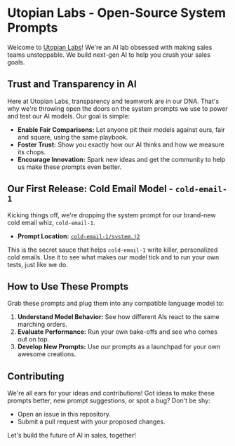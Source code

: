 # Utopian Labs - Open-Source System Prompts

Welcome to [Utopian Labs](https://www.utopianlabs.ai/)! We're an AI lab obsessed with making sales teams unstoppable. We build next-gen AI to help you crush your sales goals.

## Trust and Transparency in AI

Here at Utopian Labs, transparency and teamwork are in our DNA. That's why we're throwing open the doors on the system prompts we use to power and test our AI models. Our goal is simple:

- **Enable Fair Comparisons:** Let anyone pit their models against ours, fair and square, using the same playbook.
- **Foster Trust:** Show you exactly how our AI thinks and how we measure its chops.
- **Encourage Innovation:** Spark new ideas and get the community to help us make these prompts even better.

## Our First Release: Cold Email Model - `cold-email-1`

Kicking things off, we're dropping the system prompt for our brand-new cold email whiz, `cold-email-1`.

- **Prompt Location:** [`cold-email-1/system.j2`](./cold-email-1/system.j2)

This is the secret sauce that helps `cold-email-1` write killer, personalized cold emails. Use it to see what makes our model tick and to run your own tests, just like we do.

## How to Use These Prompts

Grab these prompts and plug them into any compatible language model to:

1.  **Understand Model Behavior:** See how different AIs react to the same marching orders.
2.  **Evaluate Performance:** Run your own bake-offs and see who comes out on top.
3.  **Develop New Prompts:** Use our prompts as a launchpad for your own awesome creations.

## Contributing

We're all ears for your ideas and contributions! Got ideas to make these prompts better, new prompt suggestions, or spot a bug? Don't be shy:

- Open an issue in this repository.
- Submit a pull request with your proposed changes.

Let's build the future of AI in sales, together!
